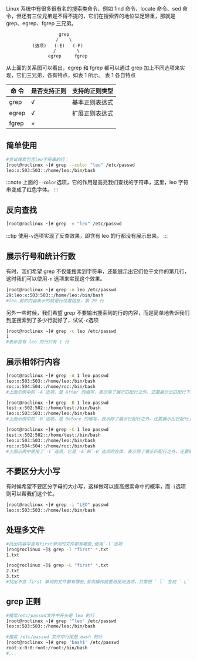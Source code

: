 Linux 系统中有很多很有名的搜索类命令，例如 find 命令、locate 命令、sed 命令，但还有三位兄弟是不得不提的，它们在搜索界的地位举足轻重，那就是 grep、egrep、fgrep 三兄弟。

```log
                    grep
                   /    \
          (选项)   (-E)   (-F)
                  /        \
                egrep     fgrep
```

从上面的关系图可以看出，egrep 和 fgrep 都可以通过 grep 加上不同选项来实现，它们三兄弟，各有特点，如表 1 所示。
表 1 各自特点

| 命 令 | 是否支持正则 | 支持的正则类型 |
| ----- | ------------ | -------------- |
| grep  | √            | 基本正则表达式 |
| egrep | √            | 扩展正则表达式 |
| fgrep | ×            |                |

## 简单使用

```bash
#尝试搜索包含leo字符串的行：
[root@roclinux ~]# grep --color "leo" /etc/passwd
leo:x:503:503::/home/leo:/bin/bash
```

:::note
上面的`--color`选项，它的作用是高亮我们查找的字符串，这里，leo 字符串变成了红色字体。
:::

## 反向查找

```bash
[root@roclinux ~]# grep -v "leo" /etc/passwd
```

:::tip
使用`-v`选项实现了反查效果，即含有 leo 的行都没有展示出来。
:::

## 展示行号和统计行数

有时，我们希望 grep 不仅能搜索到字符串，还能展示出它们位于文件的第几行，这时我们可以使用`-n` 选项来实现这个效果。

```bash
[root@roclinux ~]# grep -n leo /etc/passwd
29:leo:x:503:503::/home/leo:/bin/bash
#leo 前的内容表示的就是行位置信息，第 29 行
```

另外一些时候，我们希望 grep 不要输出搜索到的行的内容，而是简单地告诉我们到底搜索到了多少行就好了，试试`-c`选项

```bash
[root@roclinux ~]# grep -c leo /etc/passwd
1
#表示含有 leo 的行只有 1 行
```

## 展示相邻行内容

```bash
[root@roclinux ~]# grep -A 1 leo passwd
leo:x:503:503::/home/leo:/bin/bash
roc:x:504:504::/home/roc:/bin/bash
#上面示例中的`-A`选项，是 After 的缩写，表示除了展示匹配行之外，还要展示出匹配行下面的若干行。而示例中的 `-A 1` 则表示还展示匹配行下面一行的内容。

[root@roclinux ~]# grep -B 1 leo passwd
test:x:502:502::/home/test:/bin/bash
leo:x:503:503::/home/leo:/bin/bash
#上面示例中的`-B`选项，是 Before 的缩写，表示除了展示匹配行之外，还要展示出匹配行上面的若干行。而示例中的 `-B 1` 则表示还展示匹配行上面一行的内容。

[root@roclinux ~]# grep -C 1 leo passwd
test:x:502:502::/home/test:/bin/bash
leo:x:503:503::/home/leo:/bin/bash
roc:x:504:504::/home/roc:/bin/bash
#上面示例中使用了`-C`选项，它是`-A`和`-B`选项的合体，表示除了展示匹配行之外，还要展示出匹配行上面和下面各若干行。而示例中的 `-C 1` 则表示还展示匹配行上面一行和下面一行的内容。
```

## 不要区分大小写

有时候希望不要区分字母的大小写，这样做可以提高搜索命中的概率，而`-i`选项则可以帮我们这个忙。

```bash
[root@roclinux ~]# grep -i "LEO" passwd
leo:x:503:503::/home/leo:/bin/bash
```

## 处理多文件

```bash
#找出内容中含有first单词的文件都有哪些,使用`-l`选项
[roc@roclinux ~]$ grep -l "first" *.txt
1.txt

[roc@roclinux ~]$ grep -L "first" *.txt
2.txt
3.txt
#找出不含 first 单词的文件都有哪些,反向操作就要用反向选项，只需把 `-l` 变成 `-L` 即可
```

## grep 正则

```bash
#搜索/etc/passwd文件中开头是 leo 的行
[root@roclinux ~]# grep '^leo' /etc/passwd
leo:x:503:503::/home/leo:/bin/bash

#搜索 /etc/passwd 文件中行尾是 bash 的行
[root@roclinux ~]# grep 'bash$' /etc/passwd
root:x:0:0:root:/root:/bin/bash
#...
```
